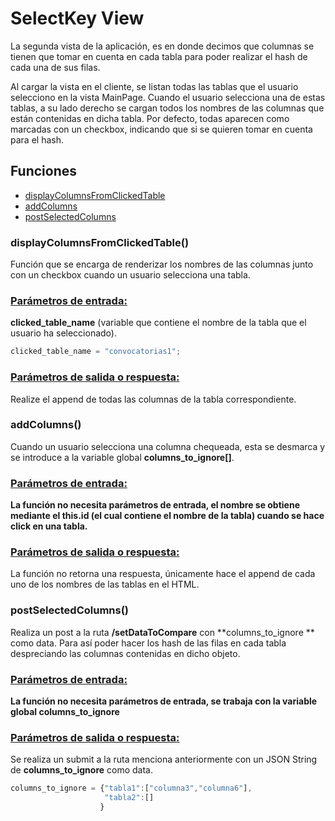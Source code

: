 # SelectKey View

La segunda vista de la aplicación, es en donde decimos que columnas se tienen que tomar en cuenta en cada tabla para poder realizar el hash de cada una de sus filas.

Al cargar la vista en el cliente, se listan todas las tablas que el usuario selecciono en la vista MainPage.  Cuando el usuario selecciona una de estas tablas, a su lado derecho se cargan todos los nombres de las columnas que están contenidas en dicha tabla. Por defecto, todas aparecen como marcadas con un checkbox, indicando que si se quieren tomar en cuenta para el hash. 



## Funciones

- [displayColumnsFromClickedTable](#displayColumnsFromClickedTable)
- [addColumns](#addColumns)
- [postSelectedColumns](#postSelectedColumns)



### displayColumnsFromClickedTable()

Función que se encarga de renderizar los nombres de las columnas junto con un checkbox cuando un usuario selecciona una tabla. 

### <u>Parámetros de entrada:</u>

**clicked_table_name** (variable que contiene el nombre de la tabla que el usuario ha seleccionado).

```javascript
clicked_table_name = "convocatorias1";
```

### <u>Parámetros de salida o respuesta:</u>

Realize el append de todas las columnas de la tabla correspondiente.





### addColumns()

Cuando un usuario selecciona una columna chequeada, esta se desmarca y se introduce a la variable global **columns_to_ignore[]**.

### <u>Parámetros de entrada:</u>

**La función no necesita parámetros de entrada, el nombre se obtiene mediante el this.id (el cual contiene el nombre de la tabla) cuando se hace click en una tabla.**

### <u>Parámetros de salida o respuesta:</u>

La función no retorna una respuesta, únicamente hace el append de cada uno de los nombres de las tablas en el HTML.





### postSelectedColumns()

Realiza un post a la ruta **/setDataToCompare** con **columns_to_ignore ** como data. Para así poder hacer los hash de las filas en cada tabla despreciando las columnas contenidas en dicho objeto.

### <u>Parámetros de entrada:</u>

**La función no necesita parámetros de entrada, se trabaja con la variable global columns_to_ignore**

### <u>Parámetros de salida o respuesta:</u>

Se realiza un submit a la ruta menciona anteriormente con un JSON String de **columns_to_ignore** como data. 

```javascript
columns_to_ignore = {"tabla1":["columna3","columna6"],
                     "tabla2":[]
                    }
```

